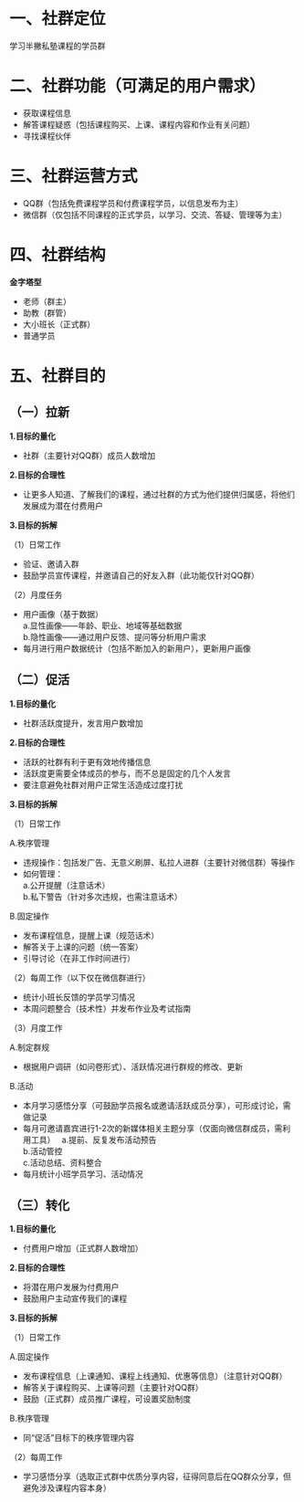 一、社群定位
=

学习半撇私塾课程的学员群

二、社群功能（可满足的用户需求）
=

* 获取课程信息  
* 解答课程疑惑（包括课程购买、上课、课程内容和作业有关问题）  
* 寻找课程伙伴

三、社群运营方式
=

* QQ群（包括免费课程学员和付费课程学员，以信息发布为主）  
* 微信群（仅包括不同课程的正式学员，以学习、交流、答疑、管理等为主）

四、社群结构
=

**金字塔型**  
* 老师（群主）  
* 助教（群管）  
* 大小班长（正式群）  
* 普通学员
    
五、社群目的
=

（一）拉新
-

**1.目标的量化**  
* 社群（主要针对QQ群）成员人数增加

**2.目标的合理性**  
* 让更多人知道、了解我们的课程，通过社群的方式为他们提供归属感，将他们发展成为潜在付费用户

**3.目标的拆解**

（1）日常工作  
* 验证、邀请入群  
* 鼓励学员宣传课程，并邀请自己的好友入群（此功能仅针对QQ群）

（2）月度任务  
* 用户画像（基于数据）  
    a.显性画像——年龄、职业、地域等基础数据  
    b.隐性画像——通过用户反馈、提问等分析用户需求  
* 每月进行用户数据统计（包括不断加入的新用户），更新用户画像  

（二）促活
-

**1.目标的量化**  
* 社群活跃度提升，发言用户数增加

**2.目标的合理性**  
* 活跃的社群有利于更有效地传播信息  
* 活跃度更需要全体成员的参与，而不总是固定的几个人发言  
* 要注意避免社群对用户正常生活造成过度打扰

**3.目标的拆解** 

（1）日常工作

A.秩序管理

* 违规操作：包括发广告、无意义刷屏、私拉人进群（主要针对微信群）等操作  
* 如何管理：  
a.公开提醒（注意话术）  
b.私下警告（针对多次违规，也需注意话术）  

B.固定操作 
 
* 发布课程信息，提醒上课（规范话术）  
* 解答关于上课的问题（统一答案）    
* 引导讨论（在非工作时间进行）

（2）每周工作（以下仅在微信群进行）  
  
* 统计小班长反馈的学员学习情况  
* 本周问题整合（技术性）并发布作业及考试指南  

（3）月度工作  

A.制定群规 

* 根据用户调研（如问卷形式）、活跃情况进行群规的修改、更新  

B.活动 

* 本月学习感悟分享（可鼓励学员报名或邀请活跃成员分享），可形成讨论，需做记录  
* 每月可邀请嘉宾进行1-2次的新媒体相关主题分享（仅面向微信群成员，需利用工具）  
a.提前、反复发布活动预告  
b.活动管控  
c.活动总结、资料整合  
* 每月统计小班学员学习、活动情况

（三）转化
-

**1.目标的量化**  
* 付费用户增加（正式群人数增加）

**2.目标的合理性**  
* 将潜在用户发展为付费用户  
* 鼓励用户主动宣传我们的课程

**3.目标的拆解**

（1）日常工作  

A.固定操作  
* 发布课程信息（上课通知、课程上线通知、优惠等信息）（注意针对QQ群）  
* 解答关于课程购买、上课等问题（主要针对QQ群）  
* 鼓励（正式群）成员推广课程，可设置奖励制度  

B.秩序管理  
* 同“促活”目标下的秩序管理内容  

（2）每周工作  
* 学习感悟分享（选取正式群中优质分享内容，征得同意后在QQ群众分享，但避免涉及课程内容本身）
